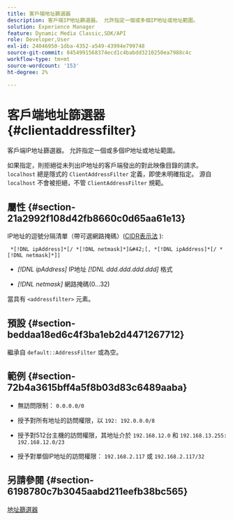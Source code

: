 ```yaml
---
title: 客戶端地址篩選器
description: 客戶端IP地址篩選器。 允許指定一個或多個IP地址或地址範圍。
solution: Experience Manager
feature: Dynamic Media Classic,SDK/API
role: Developer,User
exl-id: 24046950-1dba-4352-a549-43994e799748
source-git-commit: 8454991568374ecd1c4babdd3210250ea7988c4c
workflow-type: tm+mt
source-wordcount: '153'
ht-degree: 2%

---
```


# 客戶端地址篩選器{#clientaddressfilter}

客戶端IP地址篩選器。 允許指定一個或多個IP地址或地址範圍。

如果指定，則拒絕從未列出IP地址的客戶端發出的對此映像目錄的請求。 `localhost` 總是隱式的 `ClientAddressFilter` 定義，即使未明確指定。 源自 `localhost` 不會被拒絕，不管 `ClientAddressFilter` 規範。

## 屬性 {#section-21a2992f108d42fb8660c0d65aa61e13}

IP地址的逗號分隔清單（帶可選網路掩碼）([CIDR表示法](https://en.wikipedia.org/wiki/Classless_Inter-Domain_Routing#CIDR_notation) ):

` *[!DNL ipAddress]*[/ *[!DNL netmask]*]&#42;[, *[!DNL ipAddress]*[/ *[!DNL netmask]*]]`

* *[!DNL ipAddress]* IP地址 *[!DNL ddd.ddd.ddd.ddd]* 格式

* *[!DNL netmask]* 網路掩碼(0...32)

當具有 `<addressfilter>` 元素。

## 預設 {#section-beddaa18ed6c4f3ba1eb2d4471267712}

繼承自 `default::AddressFilter` 或為空。

## 範例 {#section-72b4a3615bff4a5f8b03d83c6489aaba}

* 無訪問限制： `0.0.0.0/0`
* 授予對所有地址的訪問權限，以 `192: 192.0.0.0/8`
* 授予對512台主機的訪問權限，其地址介於 `192.168.12.0` 和 `192.168.13.255: 192.168.12.0/23`

* 授予對單個IP地址的訪問權限： `192.168.2.117` 或 `192.168.2.117/32`

## 另請參閱 {#section-6198780c7b3045aabd211eefb38bc565}

[地址篩選器](../../../../../ir-api/material-cat/image-rendering-api-ref/c-ir-material-catalog/c-ir-attributes-reference/r-ir-clientaddressfilter.md#reference-52a541cec0b0424faf263d1fb4946b5f)
